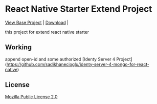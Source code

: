 # React Native Starter Extend Project



[View Base Project](https://github.com/flatlogic/react-native-starter) | [Download](https://github.com/sadikhanecioglu/react-native-starter-extend.git) |


this project for extend react native starter 
## Working
append open-id and some authorized [Identy Server 4 Project] (https://github.com/sadikhanecioglu/identy-server-4-mongo-for-react-native)


## License

[Mozilla Public License 2.0](LICENSE)
